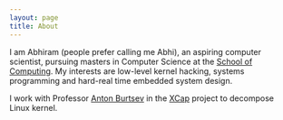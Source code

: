 ```yaml
---
layout: page
title: About
---
```


I am Abhiram (people prefer calling me Abhi), an aspiring computer scientist, 
pursuing masters in Computer Science at the [School of Computing](https://www.cs.utah.edu). 
My interests are low-level kernel hacking, systems programming and hard-real time embedded system design.

I work with Professor [Anton Burtsev](https://www.cs.utah.edu/~aburtsev) in the
[XCap](https://www.flux.utah.edu/project/xcap) project to decompose Linux kernel.

